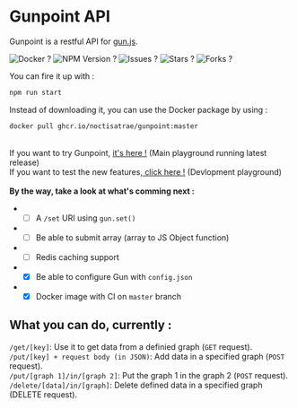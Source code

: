 # Gunpoint API
Gunpoint is a restful API for [gun.js](https://github.com/amark/gun). 

![Docker ?](https://github.com/noctisatrae/gunpoint/actions/workflows/docker-publish.yml/badge.svg) ![NPM Version ?](https://img.shields.io/npm/v/gunpoint) ![Issues ?](https://img.shields.io/github/issues/noctisatrae/gunpoint) ![Stars ?](https://img.shields.io/github/stars/noctisatrae/gunpoint) ![Forks ?](https://img.shields.io/github/forks/noctisatrae/gunpoint) 

You can fire it up with :
```sh
npm run start
```

Instead of downloading it, you can use the Docker package by using :
```sh
docker pull ghcr.io/noctisatrae/gunpoint:master
```
\
If you want to try Gunpoint, [it's here !](https://gunpoint.herokuapp.com) (Main playground running latest release) \
If you want to test the new features,[ click here !](https://gunpoint-dev.herokuapp.com) (Devlopment playground) \
\
**By the way, take a look at what's comming next :**
- - [ ] A `/set` URI using `gun.set()`
- - [ ] Be able to submit array (array to JS Object function)
- - [ ] Redis caching support
- - [X] Be able to configure Gun with `config.json`
- - [X] Docker image with CI on `master` branch

## What you can do, currently :
`/get/[key]`: Use it to get data from a definied graph (`GET` request). \
`/put/[key] + request body (in JSON)`: Add data in a specified graph (`POST` request). \
`/put/[graph 1]/in/[graph 2]`: Put the graph 1 in the graph 2 (`POST` request). \
`/delete/[data]/in/[graph]`: Delete defined data in a specified graph (DELETE request).
